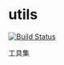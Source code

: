 # utils
[![Build Status](https://travis-ci.org/ferrmin/utils.svg?branch=master)](https://travis-ci.org/ferrmin/utils)

工具集
